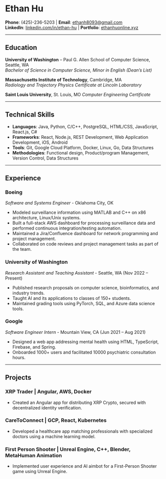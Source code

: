 # Ethan Hu

**Phone**: (425)-236-5203 | **Email**: [ethanh8093@gmail.com](mailto:ethanh8093@gmail.com)  
**LinkedIn**: [linkedin.com/in/ethan-hu](https://www.linkedin.com/in/ethan-hu-a6145517b/) | **Portfolio**: [ethanhuonline.xyz](http://www.ethanhuonline.xyz/)

---

## Education

**University of Washington** – Paul G. Allen School of Computer Science, Seattle, WA  
*Bachelor of Science in Computer Science, Minor in English (Dean’s List)*

**Massachusetts Institute of Technology**, Cambridge, MA  
*Radiology and Trajectory Physics Certificate at Lincoln Laboratory*

**Saint Louis University**, St. Louis, MO 
*Computer Engineering Certificate*

---

## Technical Skills

- **Languages**: Java, Python, C/C++, PostgreSQL, HTML/CSS, JavaScript, React.js, C#
- **Frameworks**: React, Node.js, REST Development, Web Application Development, iOS, Android
- **Tools**: Git, Google Cloud Platform, Docker, Linux, Go, Data Structures
- **Methodologies**: Functional design, Product/program Management, Version Control, Data Structures

---

## Experience

### Boeing  
*Software and Systems Engineer* - Oklahoma City, OK

- Modeled surveillance information using MATLAB and C++ on x86 architecture, Linux/Unix systems.
- Built a full-stack AWS dashboard for processing surveillance data and performed continuous integration/testing automation.
- Maintained a Jira/Confluence dashboard for network programming and project management.
- Collaborated on code reviews and project management tasks as part of the team.

### University of Washington  
*Research Assistant and Teaching Assistant* - Seattle, WA (Nov 2022 – Present)

- Published research proposals on computer science, bioinformatics, and industry trends.
- Taught AI and its applications to classes of 150+ students.
- Maintained grading tools using PyTorch, SQL, and Azure data science tools.

### Google  
*Software Engineer Intern* - Mountain View, CA (Jun 2021 – Aug 2021)

- Designed a web app addressing mental health using HTML, TypeScript, Firebase, and Spring.
- Onboarded 1000+ users and facilitated 10000 psychiatric consultation hours.

---

## Projects

### XRP Trader | Angular, AWS, Docker

- Created an Angular app for distributing XRP Crypto, secured with decentralized identity verification.

### CareToConnect | GCP, React, Kubernetes

- Developed a healthcare app matching professionals with specialized doctors using a machine learning model.

### First Person Shooter | Unreal Engine, C++, Blender, MetaHuman Animation

- Implemented user experience and AI aimbot for a First-Person Shooter game using Unreal Engine.
